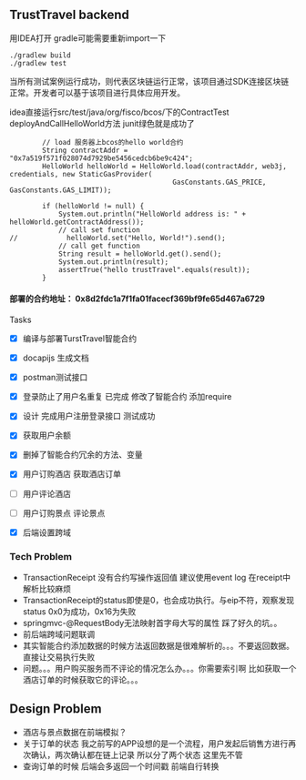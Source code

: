 ## TrustTravel backend

用IDEA打开
gradle可能需要重新import一下

```
./gradlew build
./gradlew test
```


当所有测试案例运行成功，则代表区块链运行正常，该项目通过SDK连接区块链正常。开发者可以基于该项目进行具体应用开发。


idea直接运行src/test/java/org/fisco/bcos/下的ContractTest
deployAndCallHelloWorld方法
junit绿色就是成功了
```
        // load 服务器上bcos的hello world合约
        String contractAddr = "0x7a519f571f028074d7929be5456cedcb6be9c424";
        HelloWorld helloWorld = HelloWorld.load(contractAddr, web3j, credentials, new StaticGasProvider(
                                        GasConstants.GAS_PRICE, GasConstants.GAS_LIMIT));

        if (helloWorld != null) {
            System.out.println("HelloWorld address is: " + helloWorld.getContractAddress());
            // call set function
//            helloWorld.set("Hello, World!").send();
            // call get function
            String result = helloWorld.get().send();
            System.out.println(result);
            assertTrue("hello trustTravel".equals(result));
        }
```

#### 部署的合约地址： 0x8d2fdc1a7f1fa01facecf369bf9fe65d467a6729



Tasks

- [x] 编译与部署TurstTravel智能合约

- [x] docapijs 生成文档

- [x] postman测试接口
    
- [x] 登录防止了用户名重复 已完成 修改了智能合约 添加require

- [x] 设计 完成用户注册登录接口 测试成功

- [x] 获取用户余额

- [x] 删掉了智能合约冗余的方法、变量

- [x] 用户订购酒店 获取酒店订单

- [ ] 用户评论酒店

- [ ] 用户订购景点 评论景点

- [x] 后端设置跨域

### Tech Problem
 
- TransactionReceipt 没有合约写操作返回值 建议使用event log 在receipt中解析比较麻烦
- TransactionReceipt的status即使是0，也会成功执行。与eip不符，观察发现status 0x0为成功，0x16为失败
- springmvc-@RequestBody无法映射首字母大写的属性 踩了好久的坑。。
- 前后端跨域问题联调
- 其实智能合约添加数据的时候方法返回数据是很难解析的。。。不要返回数据。直接让交易执行失败
- 问题。。。用户购买服务而不评论的情况怎么办。。。你需要索引啊 比如获取一个酒店订单的时候获取它的评论。。。
## Design Problem
- 酒店与景点数据在前端模拟？
- 关于订单的状态 我之前写的APP设想的是一个流程，用户发起后销售方进行再次确认，两次确认都在链上记录 所以分了两个状态 这里先不管
- 查询订单的时候 后端会多返回一个时间戳 前端自行转换